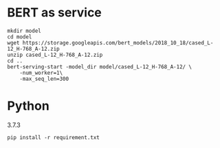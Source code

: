 # BERT as service

```
mkdir model
cd model
wget https://storage.googleapis.com/bert_models/2018_10_18/cased_L-12_H-768_A-12.zip
unzip cased_L-12_H-768_A-12.zip
cd ..
bert-serving-start -model_dir model/cased_L-12_H-768_A-12/ \
    -num_worker=1\
    -max_seq_len=300
```

# Python
3.7.3
```
pip install -r requirement.txt
```